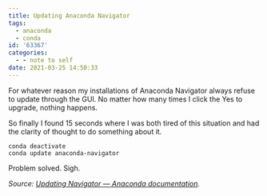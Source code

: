 ```yaml
---
title: Updating Anaconda Navigator
tags:
  - anaconda
  - conda
id: '63367'
categories:
  - - note to self
date: 2021-03-25 14:50:33
---
```


For whatever reason my installations of Anaconda Navigator always refuse to update through the GUI. No matter how many times I click the Yes to upgrade, nothing happens.

So finally I found 15 seconds where I was both tired of this situation and had the clarity of thought to do something about it.

```
conda deactivate
conda update anaconda-navigator
```

Problem solved. Sigh.

_Source: [Updating Navigator — Anaconda documentation](https://docs.anaconda.com/anaconda/navigator/update-navigator/)._